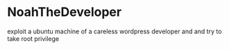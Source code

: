 # NoahTheDeveloper
exploit a ubuntu machine of a careless wordpress developer and and try to take root privilege

